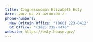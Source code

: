 ```yaml
---
title: Congresswoman Elizabeth Esty
date: 2017-02-21 02:08:00 Z
phone-numbers:
  New Britain Office: "(860) 223-8412"
  DC Office: "(202) 225-4476"
website: https://esty.house.gov/
---
```


